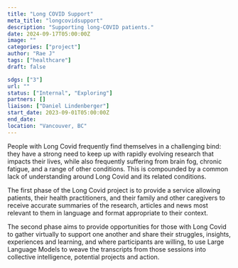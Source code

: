 ```yaml
---
title: "Long COVID Support"
meta_title: "longcovidsupport"
description: "Supporting long-COVID patients."
date: 2024-09-17T05:00:00Z
image: ""
categories: ["project"]
author: "Rae J"
tags: ["healthcare"]
draft: false

sdgs: ["3"]
url: ""
status: ["Internal", "Exploring"]
partners: []
liaison: ["Daniel Lindenberger"]
start_date: 2023-09-01T05:00:00Z
end_date:
location: "Vancouver, BC"
---
```


People with Long Covid frequently find themselves in a challenging bind: they have a strong need to keep up with rapidly evolving research that impacts their lives, while also frequently suffering from brain fog, chronic fatigue, and a range of other conditions. This is compounded by a common lack of understanding around Long Covid and its related conditions.

The first phase of the Long Covid project is to provide a service allowing patients, their health practitioners, and their family and other caregivers to receive accurate summaries of the research, articles and news most relevant to them in language and format appropriate to their context.

The second phase aims to provide opportunities for those with Long Covid to gather virtually to support one another and share their struggles, insights, experiences and learning, and where participants are willing, to use Large Language Models to weave the transcripts from those sessions into collective intelligence, potential projects and action.
